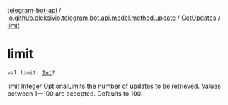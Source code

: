 [telegram-bot-api](../../index.md) / [io.github.oleksivio.telegram.bot.api.model.method.update](../index.md) / [GetUpdates](index.md) / [limit](./limit.md)

# limit

`val limit: `[`Int`](https://kotlinlang.org/api/latest/jvm/stdlib/kotlin/-int/index.html)`?`

limit [Integer](https://docs.oracle.com/javase/6/docs/api/java/lang/Integer.html) OptionalLimits the number of updates to be retrieved. Values between 1—100 are accepted.
Defaults to 100.

